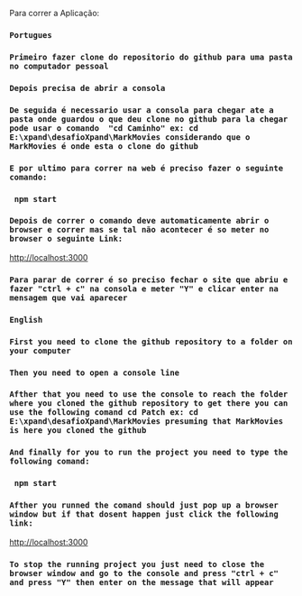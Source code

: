 Para correr a Aplicação: 
### `Portugues` 

### `Primeiro fazer clone do repositorio do github para uma pasta no computador pessoal`

### `Depois precisa de abrir a consola` 

### `De seguida é necessario usar a consola para chegar ate a pasta onde guardou o que deu clone no github para la chegar pode usar o comando  "cd Caminho" ex: cd E:\xpand\desafioXpand\MarkMovies considerando que o MarkMovies é onde esta o clone do github `

### `E por ultimo para correr na web é preciso fazer o seguinte comando: ` 

### ` npm start`

### `Depois de correr o comando deve automaticamente abrir o browser e correr mas se tal não acontecer é so meter no browser o seguinte Link: ` 

 [http://localhost:3000](http://localhost:3000)

 ### `Para parar de correr é so preciso fechar o site que abriu e fazer "ctrl + c" na consola e meter "Y" e clicar enter na mensagem que vai aparecer` 

### `English`

### `First you need to clone the github repository to a folder on your computer`

### `Then you need to open a console line`

### `Afther that you need to use the console to reach the folder where you cloned the github repository to get there you can use the following comand cd Patch ex: cd E:\xpand\desafioXpand\MarkMovies presuming that MarkMovies is here you cloned the github `

### `And finally for you to run the project you need to type the following comand:`

### ` npm start`

### `Afther you runned the comand should just pop up a browser window but if that dosent happen just click the following link:` 

[http://localhost:3000](http://localhost:3000)

### `To stop the running project you just need to close the browser window and go to the console and press "ctrl + c" and press "Y" then enter on the message that will appear` 

